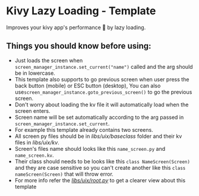 # Kivy Lazy Loading - Template
Improves your kivy app's performance 🚀 by lazy loading.

## Things you should know before using:
* Just loads the screen when `screen_manager_instance.set_current("name")` called and the arg should be in lowercase.
* This template also supports to go previous screen when user press the back button (mobile) or ESC button (desktop), You can also use`screen_manager_instance.goto_previous_screen()` to go the previous screen.
* Don't worry about loading the kv file it will automatically load when the screen enters.
* Screen name will be set automatically according to the arg passed in `screen_manager_instance.set_current`.
* For example this template already contains two screens.
* All screen py files should be in *libs/uix/baseclass* folder and their kv files in *libs/uix/kv*.
* Screen's files name should looks like this `name_screen.py` and `name_screen.kv`.
* Their class should needs to be looks like this `class NameScreen(Screen)` and they are case sensitive so you can't create another like this `class nameScreen(Screen)` that will throw error.
* For more info refer the [*libs/uix/root.py*](https://github.com/Kulothungan16/kivy-lazy-loading-template/blob/main/libs/uix/root.py) to get a clearer view about this template
